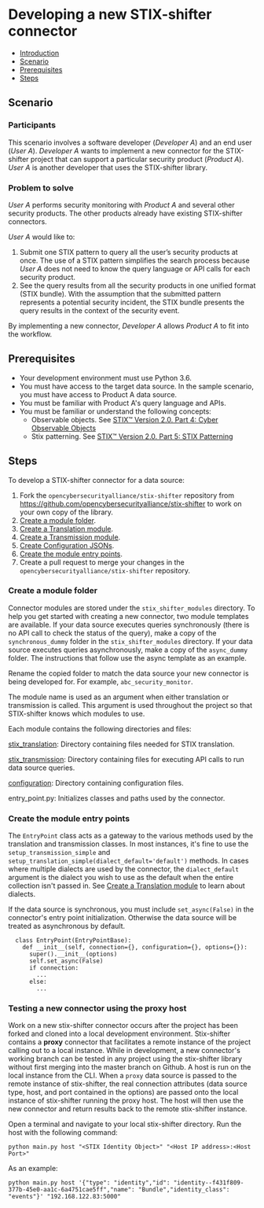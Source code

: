 # Developing a new STIX-shifter connector

- [Introduction](../README.md)
- [Scenario](#scenario)
- [Prerequisites](#prerequisites)
- [Steps](#steps)

## Scenario

### Participants

This scenario involves a software developer (_Developer A_) and an end user (_User A_). _Developer A_ wants to implement a new connector for the STIX-shifter project that can support a particular security product (_Product A_). _User A_ is another developer that uses the STIX-shifter library.

### Problem to solve

_User A_ performs security monitoring with _Product A_ and several other security products. The other products already have existing STIX-shifter connectors.

_User A_ would like to:

1. Submit one STIX pattern to query all the user’s security products at once. The use of a STIX pattern simplifies the search process because _User A_ does not need to know the query language or API calls for each security product.
1. See the query results from all the security products in one unified format (STIX bundle). With the assumption that the submitted pattern represents a potential security incident, the STIX bundle presents the query results in the context of the security event.

By implementing a new connector, _Developer A_ allows _Product A_ to fit into the workflow.

## Prerequisites

- Your development environment must use Python 3.6.
- You must have access to the target data source. In the sample scenario, you must have access to Product A data source.
- You must be familiar with Product A's query language and APIs.
- You must be familiar or understand the following concepts:
  - Observable objects. See [STIX™ Version 2.0. Part 4: Cyber Observable Objects](http://docs.oasis-open.org/cti/stix/v2.0/stix-v2.0-part4-cyber-observable-objects.html)
  - Stix patterning. See [STIX™ Version 2.0. Part 5: STIX Patterning](https://docs.oasis-open.org/cti/stix/v2.0/stix-v2.0-part5-stix-patterning.html)

## Steps

To develop a STIX-shifter connector for a data source:

1. Fork the `opencybersecurityalliance/stix-shifter` repository from https://github.com/opencybersecurityalliance/stix-shifter to work on your own copy of the library.
1. [Create a module folder](#create-a-module-folder).
1. [Create a Translation module](develop-translation-module.md).
1. [Create a Transmission module](develop-transmission-module.md).
1. [Create Configuration JSONs](develop-configuration-json.md).
1. [Create the module entry points](#create-module-entry-points).
1. Create a pull request to merge your changes in the `opencybersecurityalliance/stix-shifter` repository.

### Create a module folder

Connector modules are stored under the `stix_shifter_modules` directory. To help you get started with creating a new connector, two module templates are available. If your data source executes queries synchronously (there is no API call to check the status of the query), make a copy of the `synchronous_dummy` folder in the `stix_shifter_modules` directory. If your data source executes queries asynchronously, make a copy of the `async_dummy` folder. The instructions that follow use the async template as an example.

Rename the copied folder to match the data source your new connector is being developed for. For example, `abc_security_monitor`.

<!-- Todo: reword this, it sounds awkward -->
The module name is used as an argument when either translation or transmission is called. This argument is used throughout the project so that STIX-shifter knows which modules to use.

Each module contains the following directories and files: 

[stix_translation](develop-translation-module.md): Directory containing files needed for STIX translation. 

[stix_transmission](develop-transmission-module.md): Directory containing files for executing API calls to run data source queries.   

[configuration](develop-configuration-json.md): Directory containing configuration files.

entry_point.py: Initializes classes and paths used by the connector. 

### Create the module entry points

The `EntryPoint` class acts as a gateway to the various methods used by the translation and transmission classes. In most instances, it's fine to use the `setup_transmission_simple` and `setup_translation_simple(dialect_default='default')` methods. In cases where multiple dialects are used by the connector, the `dialect_default` argument is the dialect you wish to use as the default when the entire collection isn't passed in. See [Create a Translation module](develop-translation-module.md) to learn about dialects.

If the data source is synchronous, you must include `set_async(False)` in the connector's entry point initialization. Otherwise the data source will be treated as asynchronous by default.

```
  class EntryPoint(EntryPointBase):
    def __init__(self, connection={}, configuration={}, options={}):
      super().__init__(options)
      self.set_async(False)
      if connection:
        ...
      else:
        ...
```


### Testing a new connector using the proxy host

Work on a new stix-shifter connector occurs after the project has been forked and cloned into a local development environment. Stix-shifter contains a **proxy** connector that facilitates a remote instance of the project calling out to a local instance. While in development, a new connector's working branch can be tested in any project using the stix-shifter library without first merging into the master branch on Github. A host is run on the local instance from the CLI. When a `proxy` data source is passed to the remote instance of stix-shifter, the real connection attributes (data source type, host, and port contained in the options) are passed onto the local instance of stix-shifter running the proxy host. The host will then use the new connector and return results back to the remote stix-shifter instance.

Open a terminal and navigate to your local stix-shifter directory. Run the host with the following command:

```
python main.py host "<STIX Identity Object>" "<Host IP address>:<Host Port>"
```

As an example:

```
python main.py host '{"type": "identity","id": "identity--f431f809-377b-45e0-aa1c-6a4751cae5ff","name": "Bundle","identity_class": "events"}' "192.168.122.83:5000"
```
